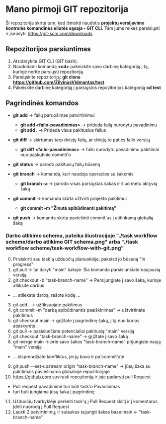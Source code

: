 # Mano pirmoji GIT repozitorija

Ši repozitorija skirta tam, kad išmokti naudotis **projektų versijavimo kontrolės komandinės eilutės sąsaja - GIT CLI**. Tam jums reikės parsisiųsti ir įsirašyti:
https://git-scm.com/downloads

## Repozitorijos parsiuntimas

1. Atsidarykite GIT CLI (GIT bash).
2. Naudodami komandą **&lt;cd&gt;** pakeiskite savo darbinę kategoriją į tą, kurioje norite parsiųsti repozitoriją
3. Parsiųskite repozitoriją:
  **git clone https://github.com/ZilvinasVidmantas/test**
4. Pakeiskite darbinę kategoriją į parsiųstos repozitorijos kategoriją
  **cd test**

## Pagrindinės komandos

- **git add** -> failų paruošimas patvirtinimui
  - **git add &lt;failo-pavadinimas&gt;**  -> prideda failą nurodytu pavadinimu
  - **git add .** -> Prideda visus pakitusius failus

- **git diff** -> skirtumas tarp dviejų failų, ar dviejų to paties failo versijų
  - **git diff &lt;failo-pavadinimas&gt;** ->  failo nurodytu pavadinimu pakitimai nuo paskutinio commit'o

- **git status** -> parodo pakitusių failų būseną

- **git branch** -> komanda, kuri naudoja operacios su šakomis
  - **git branch -a** -> parodo visas parsiųstas šakas ir šiuo metu aktyvią šaką

- **git commit** -> komanda skirta užtvirti projekto pakitimui
  - **git commit -m "Žinutė apibūdinanti pakitimą"**
  
- **git push** -> komanda skirta paviešinti commit'us į atitinkamą globalią šaką

### Darbo atlikimo schema, pateika iliustracijoje "./task workflow scheme/darbo atlikimo GIT schema.png" arba "./task workflow scheme/task-workflow-with-git.png"
0. Prisiskirti sau task'ą užduočių planuoklėje, pakeisti jo būseną "In progress"
1. git pull → tai daryti "main" šakoje. Šia komanda parsisiunčiate naujausią versiją
2. git checkout -b "task-branch-name" → Persijungiate į savo šaką, kurioje atliksite darbus.
  * ... atliekate darbą, rašote kodą ...
3. git add . → užfiksuojate pakitimus
4. git commit -m "darbą apibūdinantis paaiškinimas" → užtvirtinate pakitimus
5. git checkout main →  grįžtate į pagrindinę šaką, į tą nuo kurios atsiskyrėte.
6. git pull → pasisiunčiate potencialiai pakitusią "main" versiją
7. git checkout "task-branch-name" → grįžtate į savo šaką
8. git merge main → prie savo šakos "task-branch-name" prijungiate naują "main" versiją
  * ... išsprendžiate konfliktus, jei jų buvo ir pa'commit'ate
9. git push --set-upstream origin "task-branch-name" → jūsų šaka su pakitimais paviešinama globalioje repozitorijoje
10. https://github.com susirasti repozitoriją ir joje padaryti pull Request
  * Pull request pavadinime turi būti task'o Pavadinimas
  * turi būti jungiama jūsų šaka į pagrindinę
11. Užduočių tvarkyklėje perkelti task'ą į Pull Request skiltį ir į komentarus įdėti nuorodą į Pull Request
12. Laukti 2 patvirtinimų, ir sulaukus sujungti šakas
       base:main ← "task-branch-name"
